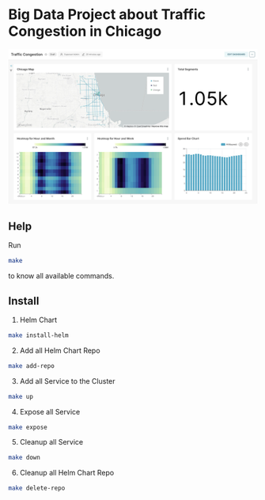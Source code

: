 # Big Data Project about Traffic Congestion in Chicago

![alt text](style/image.png)

## Help

Run

```bash
make
```

to know all available commands.

## Install

1. Helm Chart

```bash
make install-helm
```

2. Add all Helm Chart Repo

```bash
make add-repo
```

3. Add all Service to the Cluster

```bash
make up
```

4. Expose all Service

```bash
make expose
```

5. Cleanup all Service

```bash
make down
```

6. Cleanup all Helm Chart Repo 
```bash
make delete-repo
```


